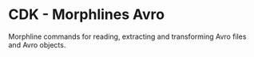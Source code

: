 # CDK - Morphlines Avro

Morphline commands for reading, extracting and transforming Avro files and Avro objects.